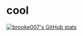 # cool
[![brooke007's GitHub stats](https://github-readme-stats.vercel.app/api?username=brooke007)](https://github.com/brooke007/github-readme-stats&icons=true&theme=transparent&theme=synthwave)

